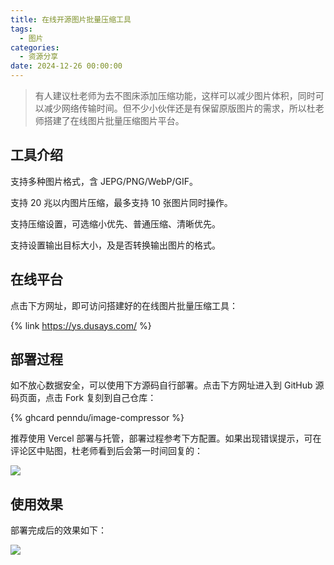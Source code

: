 ```yaml
---
title: 在线开源图片批量压缩工具
tags:
  - 图片
categories:
  - 资源分享
date: 2024-12-26 00:00:00
---
```


> 有人建议杜老师为去不图床添加压缩功能，这样可以减少图片体积，同时可以减少网络传输时间。但不少小伙伴还是有保留原版图片的需求，所以杜老师搭建了在线图片批量压缩图片平台。

<!-- more -->

## 工具介绍

支持多种图片格式，含 JEPG/PNG/WebP/GIF。

支持 20 兆以内图片压缩，最多支持 10 张图片同时操作。

支持压缩设置，可选缩小优先、普通压缩、清晰优先。

支持设置输出目标大小，及是否转换输出图片的格式。

## 在线平台

点击下方网址，即可访问搭建好的在线图片批量压缩工具：

{% link https://ys.dusays.com/ %}

## 部署过程

如不放心数据安全，可以使用下方源码自行部署。点击下方网址进入到 GitHub 源码页面，点击 Fork 复刻到自己仓库：

{% ghcard penndu/image-compressor %}

推荐使用 Vercel 部署与托管，部署过程参考下方配置。如果出现错误提示，可在评论区中贴图，杜老师看到后会第一时间回复的：

![](https://cdn.dusays.com/2024/12/782-1.jpg)

## 使用效果

部署完成后的效果如下：

![](https://cdn.dusays.com/2024/12/779-5.jpg)